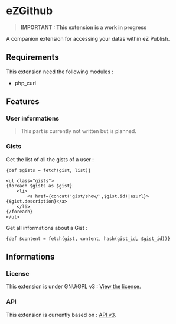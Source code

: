 # eZGithub

> **IMPORTANT : This extension is a work in progress**

A companion extension for accessing your datas within eZ Publish.


## Requirements

This extension need the following modules :

* php_curl


## Features

### User informations

> This part is currently not written but is planned.

### Gists

Get the list of all the gists of a user :

    {def $gists = fetch(gist, list)}
    
    <ul class="gists">
    {foreach $gists as $gist}
        <li>
            <a href={concat('gist/show/',$gist.id)|ezurl}>{$gist.description}</a>
        </li>
    {/foreach}
    </ul>
    
Get all informations about a Gist :

    {def $content = fetch(gist, content, hash(gist_id, $gist_id))}

## Informations

### License

This extension is under GNU/GPL v3 : [View the license](http://www.gnu.org/copyleft/gpl.html).

### API

This extension is currently based on : [API v3](http://developer.github.com/v3/).